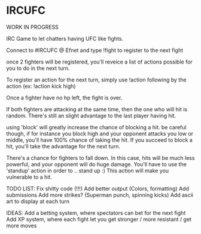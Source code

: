 # IRCUFC
WORK IN PROGRESS

IRC Game to let chatters having UFC like fights.


Connect to #IRCUFC @ Efnet and type !fight to register to the next fight


once 2 fighters will be registered, you'll reveice a list of actions possible for you to do in the next turn.

To register an action for the next turn, simply use !action following by the action (ex: !action kick high)

Once a fighter have no hp left, the fight is over.




If both fighters are attacking at the same time, then the one who will hit is random. There's still an slight advantage to the last player having hit.

using 'block' will greatly increase the chance of blocking a hit. be careful though, if for instance you block high and your opponent attacks you low or middle, you'll have 100% chance of taking the hit. If you succeed to block a hit, you'll take the advantage for the next turn.


There's a chance for fighters to fall down. In this case, hits will be much less powerful, and your opponent will do huge damage. You'll have to use the 'standup' action in order to .. stand up :) This action will make you vulnerable to a hit.


TODO LIST:
Fix shitty code (!!!)
Add better output (Colors, formatting)
Add submissions
Add more strikes? (Superman punch, spinning kicks)
Add ascii art to display at each turn

IDEAS:
Add a betting system, where spectators can bet for the next fight
Add XP system, where each fight let you get stronger / more resistant / get more moves


